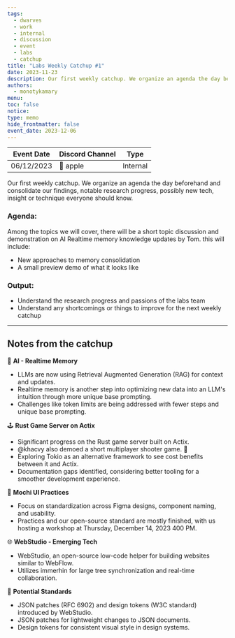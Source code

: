 ```yaml
---
tags:
  - dwarves
  - work
  - internal
  - discussion
  - event
  - labs
  - catchup
title: "Labs Weekly Catchup #1"
date: 2023-11-23
description: Our first weekly catchup. We organize an agenda the day beforehand and consolidate our findings, notable research progress, possibly new tech, insight or technique everyone should know.
authors:
  - monotykamary
menu: 
toc: false
notice: 
type: memo
hide_frontmatter: false
event_date: 2023-12-06
---
```


| Event Date                                                                                                                                                                                                                                                                                                                                                                                                                                                                                                                                                                                                                                                                                                                                                                                                    | Discord Channel | Type     |
| ------------------------------------------------------------------------------------------------------------------------------------------------------------------------------------------------------------------------------------------------------------------------------------------------------------------------------------------------------------------------------------------------------------------------------------------------------------------------------------------------------------------------------------------------------------------------------------------------------------------------------------------------------------------------------------------------------------------------------------------------------------------------------------------------------------- | --------------- | -------- |
| 06/12/2023 | 🍎 apple   | Internal |

Our first weekly catchup. We organize an agenda the day beforehand and consolidate our findings, notable research progress, possibly new tech, insight or technique everyone should know.
### Agenda:
Among the topics we will cover, there will be a short topic discussion and demonstration on AI Realtime memory knowledge updates by Tom. this will include:
- New approaches to memory consolidation  
- A small preview demo of what it looks like

### Output:
- Understand the research progress and passions of the labs team
- Understand any shortcomings or things to improve for the next weekly catchup

---

## Notes from the catchup

🧠 **AI - Realtime Memory**

- LLMs are now using Retrieval Augmented Generation (RAG) for context and updates.
- Realtime memory is another step into optimizing new data into an LLM's intuition through more unique base prompting.
- Challenges like token limits are being addressed with fewer steps and unique base prompting.

🕹️ **Rust Game Server on Actix**

- Significant progress on the Rust game server built on Actix.
- @khacvy also demoed a short multiplayer shooter game. 👾 
- Exploring Tokio as an alternative framework to see cost benefits between it and Actix.
- Documentation gaps identified, considering better tooling for a smoother development experience.

🎨 **Mochi UI Practices**

- Focus on standardization across Figma designs, component naming, and usability.
- Practices and our open-source standard are mostly finished, with us hosting a workshop at Thursday, December 14, 2023 400 PM.

🌐 **WebStudio - Emerging Tech**

- WebStudio, an open-source low-code helper for building websites similar to WebFlow.
- Utilizes immerhin for large tree synchronization and real-time collaboration.

🌟 **Potential Standards**

- JSON patches (RFC 6902) and design tokens (W3C standard) introduced by WebStudio.
- JSON patches for lightweight changes to JSON documents.
- Design tokens for consistent visual style in design systems.
